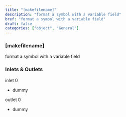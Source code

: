 ```yaml
---
title: "[makefilename]"
description: "format a symbol with a variable field"
bref: "format a symbol with a variable field"
draft: false
categories: ["object", "General"]
---
```


### [makefilename]

format a symbol with a variable field

### Inlets & Outlets

inlet 0

 - dummy

outlet 0

 - dummy
 
